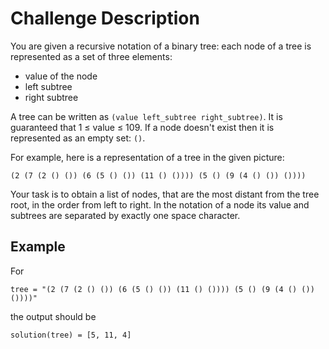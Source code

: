 # Challenge Description

You are given a recursive notation of a binary tree: each node of a tree is represented as a set of three elements:
- value of the node
- left subtree
- right subtree

A tree can be written as `(value left_subtree right_subtree)`. It is guaranteed that 1 ≤ value ≤ 109. If a node doesn't exist then it is represented as an empty set: `()`. 

For example, here is a representation of a tree in the given picture:

`(2 (7 (2 () ()) (6 (5 () ()) (11 () ()))) (5 () (9 (4 () ()) ())))`

Your task is to obtain a list of nodes, that are the most distant from the tree root, in the order from left to right. In the notation of a node its value and subtrees are separated by exactly one space character.

## Example

For
```
tree = "(2 (7 (2 () ()) (6 (5 () ()) (11 () ()))) (5 () (9 (4 () ()) ())))"
```
the output should be
```
solution(tree) = [5, 11, 4]
```